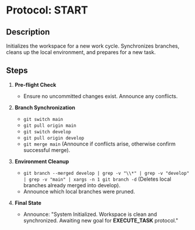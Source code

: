 # Protocol: START

## Description
Initializes the workspace for a new work cycle. Synchronizes branches, cleans up the local environment, and prepares for a new task.

## Steps
1.  **Pre-flight Check**
    - Ensure no uncommitted changes exist. Announce any conflicts.

2.  **Branch Synchronization**
    - `git switch main`
    - `git pull origin main`
    - `git switch develop`
    - `git pull origin develop`
    - `git merge main` (Announce if conflicts arise, otherwise confirm successful merge).

3.  **Environment Cleanup**
    - `git branch --merged develop | grep -v "\\*" | grep -v "develop" | grep -v "main" | xargs -n 1 git branch -d` (Deletes local branches already merged into develop).
    - Announce which local branches were pruned.

4.  **Final State**
    - Announce: "System Initialized. Workspace is clean and synchronized. Awaiting new goal for **EXECUTE_TASK** protocol."